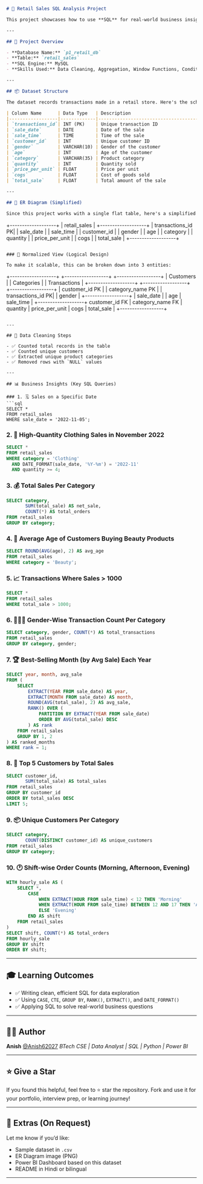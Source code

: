 
```markdown
# 🛒 Retail Sales SQL Analysis Project

This project showcases how to use **SQL** for real-world business insights and data cleaning. Using a retail sales dataset, we analyze customer behavior, category performance, and sales patterns across time and customer demographics.

---

## 🧠 Project Overview

- **Database Name:** `p1_retail_db`
- **Table:** `retail_sales`
- **SQL Engine:** MySQL
- **Skills Used:** Data Cleaning, Aggregation, Window Functions, Conditional Logic

---

## 📦 Dataset Structure

The dataset records transactions made in a retail store. Here's the schema:

| Column Name      | Data Type   | Description                            |
|------------------|-------------|----------------------------------------|
| `transactions_id`| INT (PK)    | Unique transaction ID                  |
| `sale_date`      | DATE        | Date of the sale                       |
| `sale_time`      | TIME        | Time of the sale                       |
| `customer_id`    | INT         | Unique customer ID                     |
| `gender`         | VARCHAR(10) | Gender of the customer                 |
| `age`            | INT         | Age of the customer                    |
| `category`       | VARCHAR(35) | Product category                       |
| `quantity`       | INT         | Quantity sold                          |
| `price_per_unit` | FLOAT       | Price per unit                         |
| `cogs`           | FLOAT       | Cost of goods sold                     |
| `total_sale`     | FLOAT       | Total amount of the sale               |

---

## 🧩 ER Diagram (Simplified)

Since this project works with a single flat table, here's a simplified view of the structure:

```

+-------------------+
\|   retail\_sales    |
+-------------------+
\| transactions\_id PK|
\| sale\_date         |
\| sale\_time         |
\| customer\_id       |
\| gender            |
\| age               |
\| category          |
\| quantity          |
\| price\_per\_unit    |
\| cogs              |
\| total\_sale        |
+-------------------+

```

### 🔄 Normalized View (Logical Design)

To make it scalable, this can be broken down into 3 entities:

```

+-------------------+         +------------------+         +------------------+
\|   Customers       |         |  Categories       |         |  Transactions     |
+-------------------+         +------------------+         +------------------+
\| customer\_id   PK  |         | category\_name PK  |         | transactions\_id PK|
\| gender            |         +------------------+         | sale\_date         |
\| age               |                                         sale\_time         |
+-------------------+                                         customer\_id FK    |
category\_name FK  |
quantity           |
price\_per\_unit     |
cogs               |
total\_sale         |
+------------------+

````

---

## 🧹 Data Cleaning Steps

- ✅ Counted total records in the table
- ✅ Counted unique customers
- ✅ Extracted unique product categories
- ✅ Removed rows with `NULL` values

---

## 📊 Business Insights (Key SQL Queries)

### 1. 🗓️ Sales on a Specific Date
```sql
SELECT * 
FROM retail_sales 
WHERE sale_date = '2022-11-05';
````

### 2. 👕 High-Quantity Clothing Sales in November 2022

```sql
SELECT * 
FROM retail_sales
WHERE category = 'Clothing'
  AND DATE_FORMAT(sale_date, '%Y-%m') = '2022-11'
  AND quantity >= 4;
```

### 3. 💰 Total Sales Per Category

```sql
SELECT category, 
       SUM(total_sale) AS net_sale, 
       COUNT(*) AS total_orders
FROM retail_sales
GROUP BY category;
```

### 4. 👵 Average Age of Customers Buying Beauty Products

```sql
SELECT ROUND(AVG(age), 2) AS avg_age
FROM retail_sales
WHERE category = 'Beauty';
```

### 5. 📈 Transactions Where Sales > 1000

```sql
SELECT * 
FROM retail_sales 
WHERE total_sale > 1000;
```

### 6. 👨‍👩‍👧 Gender-Wise Transaction Count Per Category

```sql
SELECT category, gender, COUNT(*) AS total_transactions
FROM retail_sales
GROUP BY category, gender;
```

### 7. 🏆 Best-Selling Month (by Avg Sale) Each Year

```sql
SELECT year, month, avg_sale
FROM (
    SELECT 
        EXTRACT(YEAR FROM sale_date) AS year,
        EXTRACT(MONTH FROM sale_date) AS month,
        ROUND(AVG(total_sale), 2) AS avg_sale,
        RANK() OVER (
            PARTITION BY EXTRACT(YEAR FROM sale_date)
            ORDER BY AVG(total_sale) DESC
        ) AS rank
    FROM retail_sales
    GROUP BY 1, 2
) AS ranked_months
WHERE rank = 1;
```

### 8. 🥇 Top 5 Customers by Total Sales

```sql
SELECT customer_id, 
       SUM(total_sale) AS total_sales
FROM retail_sales
GROUP BY customer_id
ORDER BY total_sales DESC
LIMIT 5;
```

### 9. 📦 Unique Customers Per Category

```sql
SELECT category, 
       COUNT(DISTINCT customer_id) AS unique_customers
FROM retail_sales
GROUP BY category;
```

### 10. 🕐 Shift-wise Order Counts (Morning, Afternoon, Evening)

```sql
WITH hourly_sale AS (
    SELECT *,
        CASE
            WHEN EXTRACT(HOUR FROM sale_time) < 12 THEN 'Morning'
            WHEN EXTRACT(HOUR FROM sale_time) BETWEEN 12 AND 17 THEN 'Afternoon'
            ELSE 'Evening'
        END AS shift
    FROM retail_sales
)
SELECT shift, COUNT(*) AS total_orders
FROM hourly_sale
GROUP BY shift
ORDER BY shift;
```

---

## 🎓 Learning Outcomes

* ✅ Writing clean, efficient SQL for data exploration
* ✅ Using `CASE`, `CTE`, `GROUP BY`, `RANK()`, `EXTRACT()`, and `DATE_FORMAT()`
* ✅ Applying SQL to solve real-world business questions

---

## 👨‍💻 Author

**Anish** [@Anish62027](https://github.com/Anish62027)
*BTech CSE | Data Analyst | SQL | Python | Power BI*

---

## ⭐ Give a Star

If you found this helpful, feel free to ⭐ star the repository.
Fork and use it for your portfolio, interview prep, or learning journey!

---

## 📎 Extras (On Request)

Let me know if you’d like:

* Sample dataset in `.csv`
* ER Diagram image (PNG)
* Power BI Dashboard based on this dataset
* README in Hindi or bilingual

---

